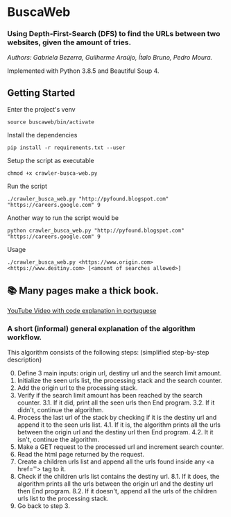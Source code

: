 # BuscaWeb
### Using Depth-First-Search (DFS) to find the URLs between two websites, given the amount of tries.

*Authors: Gabriela Bezerra, Guilherme Araújo, Ítalo Bruno, Pedro Moura.*

Implemented with Python 3.8.5 and Beautiful Soup 4.

## Getting Started
Enter the project's venv

`source buscaweb/bin/activate`

Install the dependencies

`pip install -r requirements.txt --user`

Setup the script as executable

`chmod +x crawler-busca-web.py`

Run the script

`./crawler_busca_web.py "http://pyfound.blogspot.com" "https://careers.google.com" 9`

Another way to run the script would be

`python crawler_busca_web.py "http://pyfound.blogspot.com" "https://careers.google.com" 9`

Usage

`./crawler_busca_web.py <https://www.origin.com> <https://www.destiny.com> [<amount of searches allowed>]`


## 📚 Many pages make a thick book.

[YouTube Video with code explanation in portuguese](https://www.youtube.com/watch?v=PfkVDRjIFic)

### A short (informal) general explanation of the algorithm workflow.

This algorithm consists of the following steps: (simplified step-by-step description)

0. Define 3 main inputs: origin url, destiny url and the search limit amount.
1. Initialize the seen urls list, the processing stack and the search counter.
2. Add the origin url to the processing stack.
3. Verify if the search limit amount has been reached by the search counter.
    3.1. If it did, print all the seen urls then End program.
    3.2. If it didn't, continue the algorithm.
4. Process the last url of the stack by checking if it is the destiny url and append it to the seen urls list.
    4.1. If it is, the algorithm prints all the urls between the origin url and the destiny url then End program.
    4.2. It it isn't, continue the algorithm.
5. Make a GET request to the processed url and increment search counter.
6. Read the html page returned by the request.
7. Create a children urls list and append all the urls found inside any \<a href=''\> tag to it.
8. Check if the children urls list contains the destiny url.
    8.1. If it does, the algorithm prints all the urls between the origin url and the destiny url then End program.
    8.2. If it doesn't, append all the urls of the children urls list to the processing stack. 
9. Go back to step 3.
